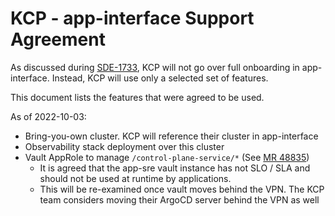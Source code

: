 # KCP - app-interface Support Agreement

As discussed during [SDE-1733](https://issues.redhat.com/browse/SDE-1733), KCP will not go over full onboarding
in app-interface. Instead, KCP will use only a selected set of features.

This document lists the features that were agreed to be used.

As of 2022-10-03:
* Bring-you-own cluster. KCP will reference their cluster in app-interface
* Observability stack deployment over this cluster
* Vault AppRole to manage `/control-plane-service/*` (See [MR 48835](https://gitlab.cee.redhat.com/service/app-interface/-/merge_requests/48835))
  * It is agreed that the app-sre vault instance has not SLO / SLA and should not be used at runtime by applications.
  * This will be re-examined once vault moves behind the VPN. The KCP team considers moving their ArgoCD server behind the VPN as well

